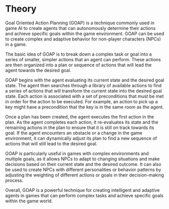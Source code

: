 ﻿# Theory

Goal Oriented Action Planning (GOAP) is a technique commonly used in game AI to create agents that can autonomously determine their actions and achieve specific goals within the game environment. GOAP can be used to create complex and adaptive behavior for non-player characters (NPCs) in a game.

The basic idea of GOAP is to break down a complex task or goal into a series of smaller, simpler actions that an agent can perform. These actions are then organized into a plan or sequence of actions that will lead the agent towards the desired goal.

GOAP begins with the agent evaluating its current state and the desired goal state. The agent then searches through a library of available actions to find a series of actions that will transform the current state into the desired goal state. Each action is associated with a set of preconditions that must be met in order for the action to be executed. For example, an action to pick up a key might have a precondition that the key is in the same room as the agent.

Once a plan has been created, the agent executes the first action in the plan. As the agent completes each action, it re-evaluates its state and the remaining actions in the plan to ensure that it is still on track towards its goal. If the agent encounters an obstacle or a change in the game environment, it can dynamically adjust its plan to find a new sequence of actions that will still lead to the desired goal.

GOAP is particularly useful in games with complex environments and multiple goals, as it allows NPCs to adapt to changing situations and make decisions based on their current state and the desired outcome. It can also be used to create NPCs with different personalities or behavior patterns by adjusting the weighting of different actions or goals in their decision-making process.

Overall, GOAP is a powerful technique for creating intelligent and adaptive agents in games that can perform complex tasks and achieve specific goals within the game world.